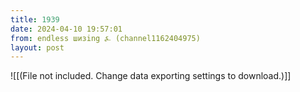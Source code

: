 ```yaml
---
title: 1939
date: 2024-04-10 19:57:01
from: endless шизing ⍼ (channel1162404975)
layout: post
---
```


![[(File not included. Change data exporting settings to download.)]]


